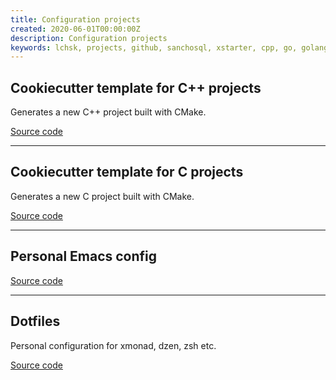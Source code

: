 ```yaml
---
title: Configuration projects
created: 2020-06-01T00:00:00Z
description: Configuration projects
keywords: lchsk, projects, github, sanchosql, xstarter, cpp, go, golang, c, gamedev, python, web
---
```


## Cookiecutter template for C++ projects

Generates a new C++ project built with CMake.

[Source code](https://github.com/lchsk/cookiecutter-cpp-project)

<hr/>

## Cookiecutter template for C projects

Generates a new C project built with CMake.

[Source code](https://github.com/lchsk/cookiecutter-c-project)

<hr/>

## Personal Emacs config

[Source code](https://github.com/lchsk/emacs.d)

<hr/>

## Dotfiles

Personal configuration for xmonad, dzen, zsh etc.

[Source code](https://github.com/lchsk/dotfiles)
